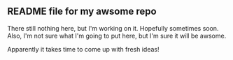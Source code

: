 ## README file for my awsome repo


There still nothing here, but I'm working on it. Hopefully sometimes soon.
Also, I'm not sure what I'm going to put here, but I'm sure it will be awsome.


Apparently it takes time to come up with fresh ideas!
